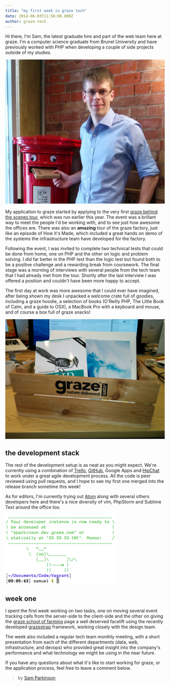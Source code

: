 ```yaml
---
title: "my first week in graze tech"
date: 2014-06-03T11:58:08.000Z
author: graze-tech
---
```



Hi there, I'm Sam, the latest graduate hire and part of the web team here at graze. I'm a computer science graduate from Brunel University and have previously worked with PHP when developing a couple of side projects outside of my studies.

![The Graze Mailbox](/content/images/2014/Jun/IMG_20140603_132302-compressor.jpg)

My application to graze started by applying to the very first [graze behind the scenes tour][1], which was run earlier this year. The event was a brillant way to meet the people I'd be working with, and to see just how awesome the offices are. There was also an **amazing** tour of the graze factory, just like an episode of How it's Made, which included a great hands on demo of the systems the infrastructure team have developed for the factory.

Following the event, I was invited to complete two technical tests that could be done from home, one on PHP and the other on logic and problem solving. I did far better in the PHP test than the logic test but found both to be a positive challenge and a rewarding break from coursework. The final stage was a morning of interviews with several people from the tech team that I had already met from the tour. Shortly after the last interview I was offered a position and couldn't have been more happy to accept.

The first day at work was more awesome that I could ever have imagined, after being shown my desk I unpacked a welcome crate full of goodies, including a graze hoodie, a selection of books (O'Reilly PHP, The Little Book of Calm, and a guide to OSX), a MacBook Pro with a keyboard and mouse, and of course a box full of graze snacks!

![The Graze Welcome Crate](/content/images/2014/Jun/IMG_20140603_132147-compressor.jpg)

## the development stack

The rest of the development setup is as neat as you might expect. We're currently using a combination of [Trello](https://trello.com), [GitHub](https://github.com/graze), Google Apps and [HipChat](https://hipchat.com) to work under a great agile development process. All the code is peer reviewed using pull requests, and I hope to see my first one merged into the release branch sometime this week!

As for editors, I'm currently trying out [Atom](http://atom.io) along with several others developers here and there's a nice diversity of vim, PhpStorm and Sublime Text around the office too.

![Vagrant](/content/images/2014/Jun/Screen-Shot-2014-06-03-at-13-06-25.png)

## week one

I spent the first week working on two tasks, one on moving several event tracking calls from the server-side to the client-side and the other on giving the [graze school of farming][2] page a well deserved facelift using the recently developed [grazestrap][3] framework, working closely with the design team.

The week also included a regular tech team monthly meeting, with a short presentation from each of the different departments (data, web, infrastructure, and devops) who provided great insight into the company's performance and what technology we might be using in the near future.

If you have any questions about what it's like to start working for graze, or the application process, feel free to leave a comment below.

> by [Sam Parkinson](https://github.com/sjparkinson)

[1]: http://tech.graze.com/2014/01/08/behind-the-scenes-at-graze/
[2]: https://graze.com/school
[3]: http://tech.graze.com/2014/03/21/graze-css-framework/
